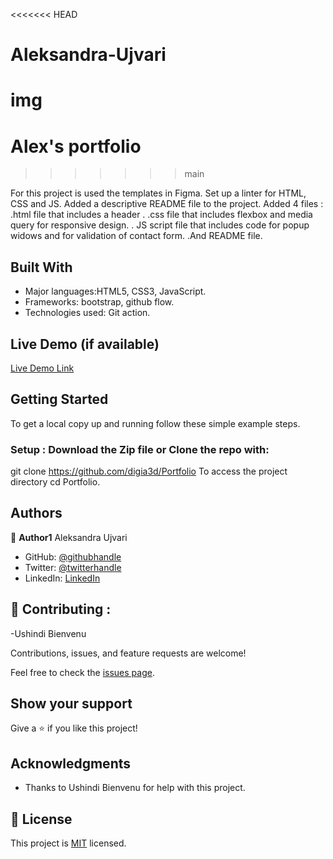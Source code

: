 <<<<<<< HEAD
# Aleksandra-Ujvari
img
=======

# Alex's portfolio
>>>>>>> main

For this project is used the templates in Figma.
 Set up a linter for HTML, CSS and JS. Added a descriptive README file to the project. Added 4 files :
.html file that includes a header .
.css file that includes flexbox and media query for responsive design.
. JS script file that includes code for popup widows and for validation of contact form.
.And README file.


## Built With

- Major languages:HTML5, CSS3, JavaScript. 
- Frameworks: bootstrap, github flow.
- Technologies used: Git action.

## Live Demo (if available)

[Live Demo Link](https://github.com/digia3d/Portfolio/settings/pages)


## Getting Started

To get a local copy up and running follow these simple example steps.

### Setup : Download the Zip file or Clone the repo with:
git clone https://github.com/digia3d/Portfolio
To access the project directory
cd Portfolio.
## Authors

👤 **Author1**
Aleksandra Ujvari

- GitHub: [@githubhandle](https://github.com/digia3d)
- Twitter: [@twitterhandle](https://twitter.com/ujvari65)
- LinkedIn: [LinkedIn](https://www.linkedin.com/in/aleksandra-ujvari-85235a210/)

## 🤝 Contributing : 
-Ushindi Bienvenu


Contributions, issues, and feature requests are welcome!

Feel free to check the [issues page](https://github.com/digia3d/Portfolio/issues).

## Show your support

Give a ⭐️ if you like this project!

## Acknowledgments

 - Thanks to Ushindi Bienvenu for help with this project.


## 📝 License

This project is [MIT](./MIT.md) licensed.